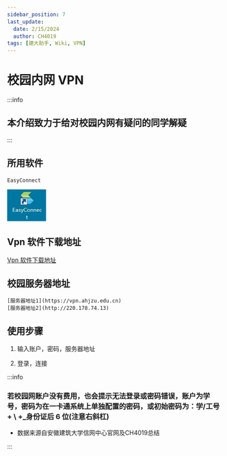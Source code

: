 ```yaml
---
sidebar_position: 7
last_update:
  date: 2/15/2024
  author: CH4019
tags: [建大助手, Wiki, VPN]
---
```


# 校园内网 VPN

:::info

## 本介绍致力于给对校园内网有疑问的同学解疑

:::

## 所用软件

    EasyConnect

![EasyConnect](/static/img/EasyConnect.jpg)

## Vpn 软件下载地址

[Vpn 软件下载地址](https://220.178.74.13/com/setup.html?4)

## 校园服务器地址

    [服务器地址1](https://vpn.ahjzu.edu.cn)
    [服务器地址2](http://220.178.74.13)

## 使用步骤

1. 输入账户，密码，服务器地址

2. 登录，连接

:::info

### 若校园网账户没有费用，也会提示无法登录或密码错误，账户为学号，密码为在一卡通系统上单独配置的密码，或初始密码为：学/工号+ \ +_身份证后 6 位(注意右斜杠)

- 数据来源自安徽建筑大学信网中心官网及CH4019总结

:::
